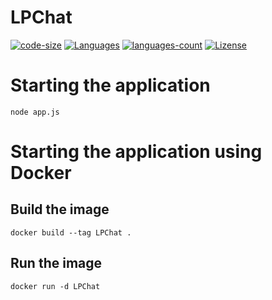# LPChat

[![code-size](https://img.shields.io/github/languages/code-size/lucaspalomodevelop/LPChat?style=flat)](https://github.com/lucaspalomodevelop/LPChat) 
[![Languages](https://img.shields.io/github/languages/top/lucaspalomodevelop/LPChat?style=flat)](https://github.com/lucaspalomodevelop/LPChat) 
[![languages-count](https://img.shields.io/github/languages/count/lucaspalomodevelop/LPChat)](https://github.com/lucaspalomodevelop/LPChat)
[![Lizense](https://img.shields.io/github/license/lucaspalomodevelop/LPChat?style=flat)](https://github.com/lucaspalomodevelop/LPChat/blob/master/LICENSE) 




# Starting the application
 ```
 node app.js
 ```

# Starting the application using Docker
## Build the image
```
docker build --tag LPChat .
```

## Run the image
```
docker run -d LPChat
```